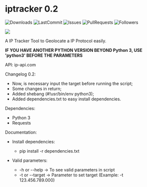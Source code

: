 # iptracker 0.2

![Downloads](https://img.shields.io/github/downloads/f4ll-py/iptracker/total)
![LastCommit](https://img.shields.io/github/last-commit/f4ll-py/iptracker)
![Issues](https://img.shields.io/github/issues/f4ll-py/iptracker)
![PullRequests](https://img.shields.io/github/issues-pr/f4ll-py/iptracker)
![Followers](https://img.shields.io/github/followers/f4ll-py?label=Follow)

<img src="https://i.imgur.com/RI6V03z.gif">

A IP Tracker Tool to Geolocate a IP Protocol easily.

**IF YOU HAVE ANOTHER PYTHON VERSION BEYOND Python 3, USE 'python3' BEFORE THE PARAMETERS**

API: ip-api.com

Changelog 0.2:
- Now, is necessary input the target before running the script;
- Some changes in return;
- Added shebang (#!usr/bin/env python3);
- Added dependencies.txt to easy install dependencies.

Dependencies:
- Python 3
- Requests

Documentation:
- Install dependencies: 
  - pip install -r dependencies.txt

- Valid parameters:
  - -h or --help -> To see valid parameters in script
  - -t or --target -> Parameter to set target (Example: -t 123.456.789.000)

